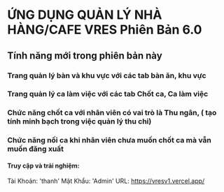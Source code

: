# ỨNG DỤNG QUẢN LÝ NHÀ HÀNG/CAFE VRES Phiên Bản 6.0 
## Tính năng mới trong phiên bản này

### Trang quản lý bàn và khu vực với các tab bàn ăn, khu vực

### Trang quản lý ca làm việc với các tab Chốt ca, Ca làm việc

### Chức năng chốt ca với nhân viên có vai trò là Thu ngân, ( tạo tính minh bạch trong việc quản lý thu chi)

### Chức năng nối ca khi nhân viên chưa muốn chốt ca mà vẫn muốn đăng xuất
#### Truy cập và trải nghiệm: 
Tài Khoản: 'thanh'
Mật Khẩu: 'Admin'
URL: https://vresv1.vercel.app/
